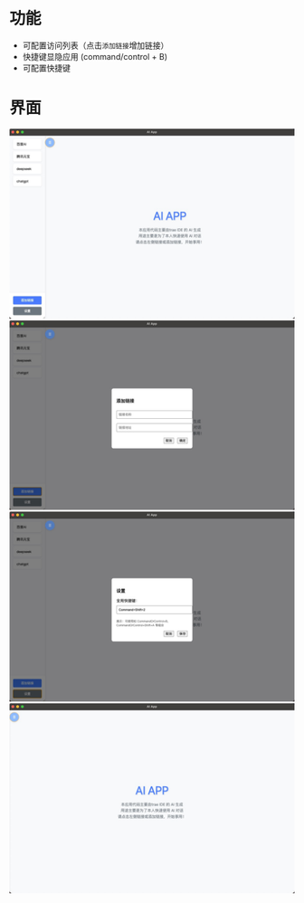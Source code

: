 # 功能

- 可配置访问列表（点击`添加链接`增加链接）
- 快捷键显隐应用 (command/control + B)
- 可配置快捷键

# 界面

![](docs/ui1.jpg)
![](docs/ui2.jpg)
![](docs/ui3.jpg)
![](docs/ui4.jpg)